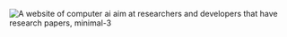 ![A website of computer ai aim at researchers and developers that have research papers, minimal-3](https://github.com/luismi/insane_beard/assets/1941322/c9aff19f-a6fa-4486-a544-872ca39e2929)
